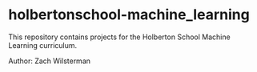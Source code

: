 # holbertonschool-machine_learning
This repository contains projects for the Holberton School Machine Learning curriculum.

Author: Zach Wilsterman
